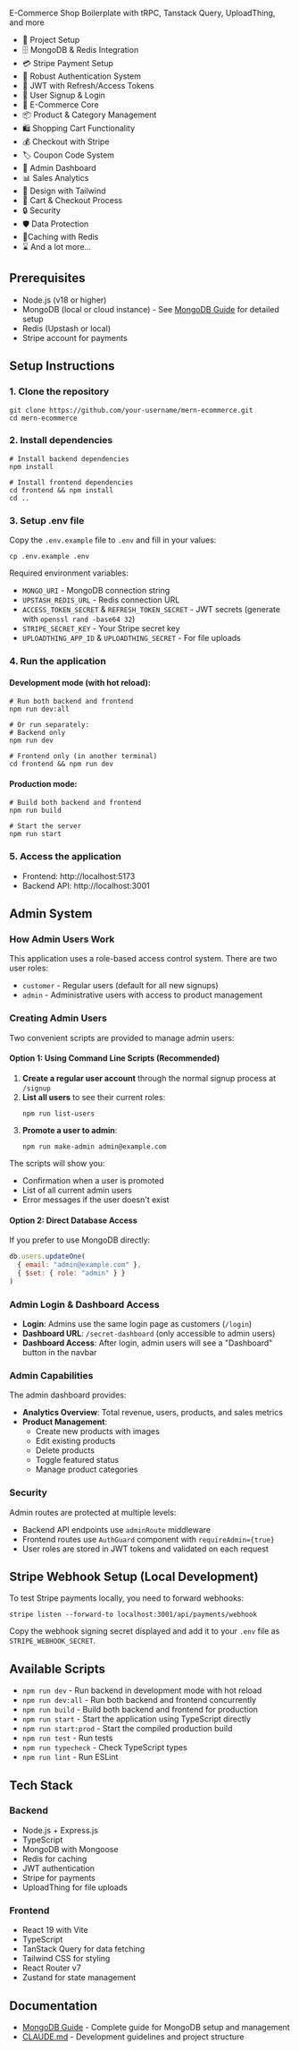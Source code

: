 E-Commerce Shop Boilerplate with tRPC, Tanstack Query, UploadThing, and more

-   🚀 Project Setup
-   🗄️ MongoDB & Redis Integration
-   💳 Stripe Payment Setup
-   🔐 Robust Authentication System
-   🔑 JWT with Refresh/Access Tokens
-   📝 User Signup & Login
-   🛒 E-Commerce Core
-   📦 Product & Category Management
-   🛍️ Shopping Cart Functionality
-   💰 Checkout with Stripe
-   🏷️ Coupon Code System
-   👑 Admin Dashboard
-   📊 Sales Analytics
-   🎨 Design with Tailwind
-   🛒 Cart & Checkout Process
-   🔒 Security
-   🛡️ Data Protection
-   🚀Caching with Redis
-   ⌛ And a lot more...

## Prerequisites

- Node.js (v18 or higher)
- MongoDB (local or cloud instance) - See [MongoDB Guide](./MONGODB_GUIDE.md) for detailed setup
- Redis (Upstash or local)
- Stripe account for payments

## Setup Instructions

### 1. Clone the repository

```shell
git clone https://github.com/your-username/mern-ecommerce.git
cd mern-ecommerce
```

### 2. Install dependencies

```shell
# Install backend dependencies
npm install

# Install frontend dependencies
cd frontend && npm install
cd ..
```

### 3. Setup .env file

Copy the `.env.example` file to `.env` and fill in your values:

```shell
cp .env.example .env
```

Required environment variables:
- `MONGO_URI` - MongoDB connection string
- `UPSTASH_REDIS_URL` - Redis connection URL
- `ACCESS_TOKEN_SECRET` & `REFRESH_TOKEN_SECRET` - JWT secrets (generate with `openssl rand -base64 32`)
- `STRIPE_SECRET_KEY` - Your Stripe secret key
- `UPLOADTHING_APP_ID` & `UPLOADTHING_SECRET` - For file uploads

### 4. Run the application

#### Development mode (with hot reload):

```shell
# Run both backend and frontend
npm run dev:all

# Or run separately:
# Backend only
npm run dev

# Frontend only (in another terminal)
cd frontend && npm run dev
```

#### Production mode:

```shell
# Build both backend and frontend
npm run build

# Start the server
npm run start
```

### 5. Access the application

- Frontend: http://localhost:5173
- Backend API: http://localhost:3001

## Admin System

### How Admin Users Work

This application uses a role-based access control system. There are two user roles:
- `customer` - Regular users (default for all new signups)
- `admin` - Administrative users with access to product management

### Creating Admin Users

Two convenient scripts are provided to manage admin users:

#### Option 1: Using Command Line Scripts (Recommended)

1. **Create a regular user account** through the normal signup process at `/signup`
2. **List all users** to see their current roles:
   ```shell
   npm run list-users
   ```
3. **Promote a user to admin**:
   ```shell
   npm run make-admin admin@example.com
   ```

The scripts will show you:
- Confirmation when a user is promoted
- List of all current admin users
- Error messages if the user doesn't exist

#### Option 2: Direct Database Access

If you prefer to use MongoDB directly:
```javascript
db.users.updateOne(
  { email: "admin@example.com" },
  { $set: { role: "admin" } }
)
```

### Admin Login & Dashboard Access

- **Login**: Admins use the same login page as customers (`/login`)
- **Dashboard URL**: `/secret-dashboard` (only accessible to admin users)
- **Dashboard Access**: After login, admin users will see a "Dashboard" button in the navbar

### Admin Capabilities

The admin dashboard provides:
- **Analytics Overview**: Total revenue, users, products, and sales metrics
- **Product Management**: 
  - Create new products with images
  - Edit existing products
  - Delete products
  - Toggle featured status
  - Manage product categories

### Security

Admin routes are protected at multiple levels:
- Backend API endpoints use `adminRoute` middleware
- Frontend routes use `AuthGuard` component with `requireAdmin={true}`
- User roles are stored in JWT tokens and validated on each request

## Stripe Webhook Setup (Local Development)

To test Stripe payments locally, you need to forward webhooks:

```shell
stripe listen --forward-to localhost:3001/api/payments/webhook
```

Copy the webhook signing secret displayed and add it to your `.env` file as `STRIPE_WEBHOOK_SECRET`.

## Available Scripts

- `npm run dev` - Run backend in development mode with hot reload
- `npm run dev:all` - Run both backend and frontend concurrently
- `npm run build` - Build both backend and frontend for production
- `npm run start` - Start the application using TypeScript directly
- `npm run start:prod` - Start the compiled production build
- `npm run test` - Run tests
- `npm run typecheck` - Check TypeScript types
- `npm run lint` - Run ESLint

## Tech Stack

### Backend
- Node.js + Express.js
- TypeScript
- MongoDB with Mongoose
- Redis for caching
- JWT authentication
- Stripe for payments
- UploadThing for file uploads

### Frontend
- React 19 with Vite
- TypeScript
- TanStack Query for data fetching
- Tailwind CSS for styling
- React Router v7
- Zustand for state management

## Documentation

- [MongoDB Guide](./MONGODB_GUIDE.md) - Complete guide for MongoDB setup and management
- [CLAUDE.md](./CLAUDE.md) - Development guidelines and project structure
